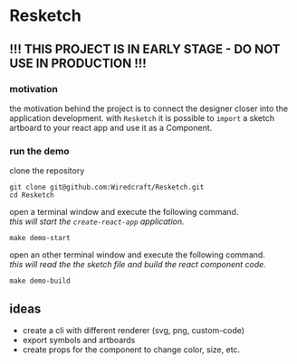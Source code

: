 # Resketch
## !!! THIS PROJECT IS IN EARLY STAGE - DO NOT USE IN PRODUCTION !!!

### motivation
the motivation behind the project is to connect the designer closer into the application development. with `Resketch` it is possible to `import` a sketch artboard to your react app and use it as a Component.

### run the demo

clone the repository

```
git clone git@github.com:Wiredcraft/Resketch.git
cd Resketch
```

open a terminal window and execute the following command.  
_this will start the `create-react-app` application._
```
make demo-start
```

open an other terminal window and execute the following command.  
_this will read the the sketch file and build the react component code._
```
make demo-build
```

## ideas
- create a cli with different renderer (svg, png, custom-code)
- export symbols and artboards
- create props for the component to change color, size, etc.
